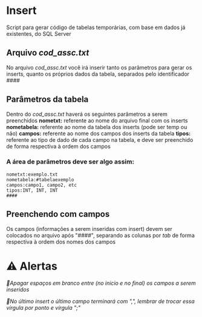 # Insert

Script para gerar código de tabelas temporárias, com base em dados já existentes, do SQL Server
## Arquivo *cod_assc.txt*
No arquivo *cod_assc.txt* você irá inserir tanto os parâmetros para gerar os inserts, quanto os próprios dados da tabela, separados pelo identificador *####*

## Parâmetros da tabela
Dentro do *cod_assc.txt* haverá os seguintes parâmetros a serem preenchidos
**nometxt:** referente ao nome do arquivo final com os inserts
**nometabela:** referente ao nome da tabela dos inserts (pode ser temp ou não)
**campos:** referente ao nome dos campos dos inserts da tabela
**tipos:** referente ao tipo de dado de cada campo na tabela, e deve ser preenchido de forma respectiva à ordem dos campos
### A área de parâmetros deve ser algo assim:

    nometxt:exemplo.txt
    nometabela:#tabelaexemplo
    campos:campo1, campo2, etc
    tipos:INT, INT, INT
    ####


## Preenchendo com campos
Os campos (informações a serem inseridas com insert) devem ser colocados no arquivo após  "*####*", separando as colunas por *tab* de forma respectiva à ordem dos nomes dos campos

# ⚠️ Alertas
*🚨Apagar espaços em branco entre (no inicio e no final) os campos a serem inseridos*

*🚨No último insert o último campo terminará com ",", lembrar de trocar essa vírgula por ponto e vírgula ";"*
